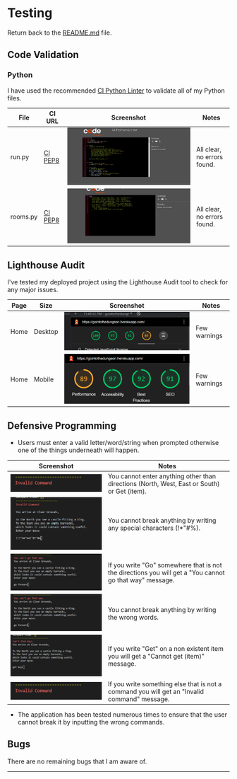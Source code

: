 # Testing

Return back to the [README.md](README.md) file.

## Code Validation
### Python

I have used the recommended [CI Python Linter](https://pep8ci.herokuapp.com) to validate all of my Python files.

| File | CI URL | Screenshot | Notes |
| --- | --- | --- | --- |
| run.py | [CI PEP8](https://pep8ci.herokuapp.com/https://raw.githubusercontent.com/Jonathan97-web/mad-king/main/run.py) | ![screenshot](documentation/validation-python.png) | All clear, no errors found. |
| rooms.py | [CI PEP8](https://pep8ci.herokuapp.com/https://raw.githubusercontent.com/Jonathan97-web/Mad-King/main/rooms.py) | ![screenshot](documentation/rooms.png) | All clear, no errors found. |


## Lighthouse Audit


I've tested my deployed project using the Lighthouse Audit tool to check for any major issues.

| Page | Size | Screenshot | Notes |
| --- | --- | --- | --- |
| Home | Desktop | ![screenshot](documentation/lighthouse-desktop.png) | Few warnings |
| Home | Mobile | ![screenshot](documentation/lighthouse-mobile.png) | Few warnings |

## Defensive Programming

- Users must enter a valid letter/word/string when prompted otherwise one of the things underneath will happen.

| Screenshot | Notes |
| --- | --- |
| ![screenshot](documentation/invalid.png) |  You cannot enter anything other than directions (North, West, East or South) or Get (item). |
| ![screenshot](documentation/special.png) | You cannot break anything by writing any special characters (!*"#%).|
| ![screenshot](documentation/forward.png) | If you write "Go" somewhere that is not the directions you will get a "You cannot go that way" message.|
| ![screenshot](documentation/forward.png) | You cannot break anything by writing the wrong words.|
| ![screenshot](documentation/items.png) | If you write "Get" on a non existent item you will get a "Cannot get (item)" message.|
| ![screenshot](documentation/invalid.png) |  If you write something else that is not a command you will get an "Invalid command" message. |

- The application has been tested numerous times to ensure that the user cannot break it by inputting the wrong commands.





## Bugs

There are no remaining bugs that I am aware of.

---
